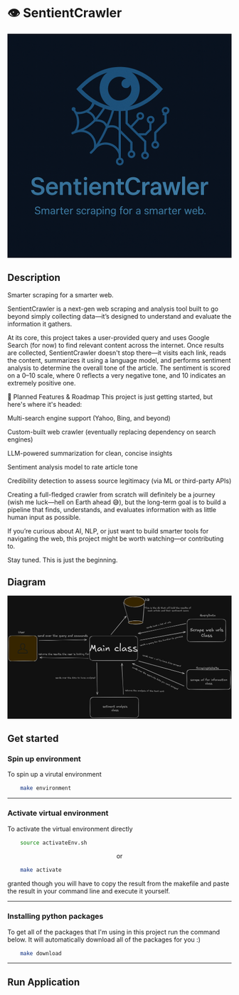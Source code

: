 # 👁️ SentientCrawler

![image of SentientCrawler](./misc/images/sentientCrawler_main_image.png)


## Description
Smarter scraping for a smarter web.

SentientCrawler is a next-gen web scraping and analysis tool built to go beyond simply collecting data—it’s designed to understand and evaluate the information it gathers.

At its core, this project takes a user-provided query and uses Google Search (for now) to find relevant content across the internet. Once results are collected, SentientCrawler doesn't stop there—it visits each link, reads the content, summarizes it using a language model, and performs sentiment analysis to determine the overall tone of the article. The sentiment is scored on a 0–10 scale, where 0 reflects a very negative tone, and 10 indicates an extremely positive one.

🚀 Planned Features & Roadmap
This project is just getting started, but here's where it's headed:

Multi-search engine support (Yahoo, Bing, and beyond)

Custom-built web crawler (eventually replacing dependency on search engines)

LLM-powered summarization for clean, concise insights

Sentiment analysis model to rate article tone

Credibility detection to assess source legitimacy (via ML or third-party APIs)

Creating a full-fledged crawler from scratch will definitely be a journey (wish me luck—hell on Earth ahead 😅), but the long-term goal is to build a pipeline that finds, understands, and evaluates information with as little human input as possible.

If you’re curious about AI, NLP, or just want to build smarter tools for navigating the web, this project might be worth watching—or contributing to.

Stay tuned. This is just the beginning.

## Diagram

![diagram of webscraper](./misc/images/webscraper_diagram_main.png)

## Get started

### Spin up environment
To spin up a virutal environment

```bash
    make environment
```

---

### Activate virtual environment
To activate the virtual environment directly

```bash
    source activateEnv.sh
```

<p align="center">
    or
</p>



```bash
    make activate
```

granted though you will have to copy the result from the makefile and paste the result in your command line and execute it yourself.

---

### Installing python packages

To get all of the packages that I'm using in this project run the command below. It will automatically download all of the packages for you :)

```bash
    make download
```
---

## Run Application
